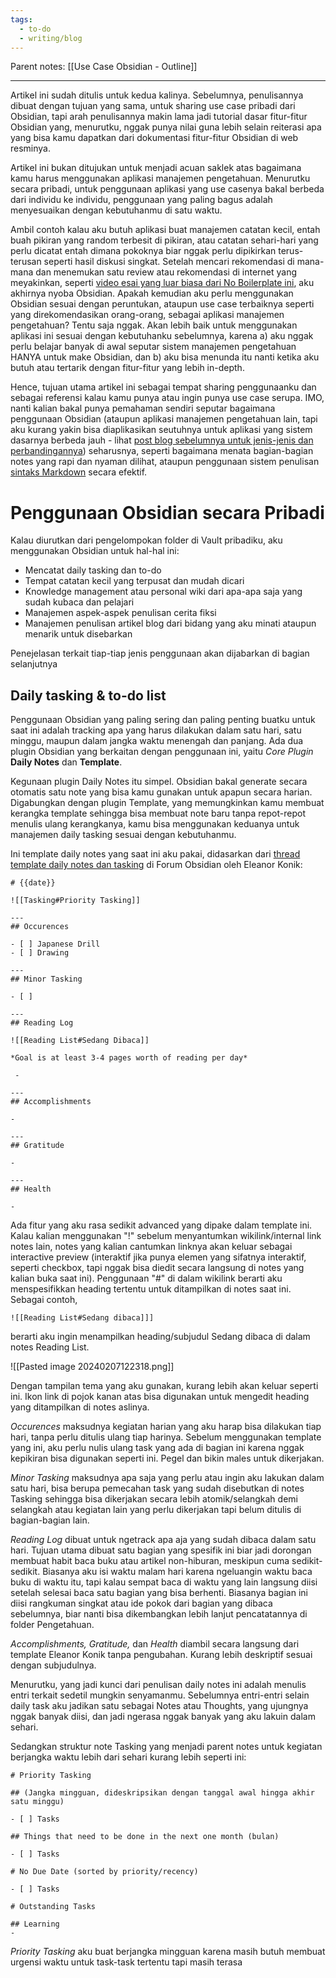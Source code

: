 ```yaml
---
tags:
  - to-do
  - writing/blog
---
```

Parent notes: [[Use Case Obsidian - Outline]]

---

Artikel ini sudah ditulis untuk kedua kalinya. Sebelumnya, penulisannya dibuat dengan tujuan yang sama, untuk sharing use case pribadi dari Obsidian, tapi arah penulisannya makin lama jadi tutorial dasar fitur-fitur Obsidian yang, menurutku, nggak punya nilai guna lebih selain reiterasi apa yang bisa kamu dapatkan dari dokumentasi fitur-fitur Obsidian di web resminya.

Artikel ini bukan ditujukan untuk menjadi acuan saklek atas bagaimana kamu harus menggunakan aplikasi manajemen pengetahuan. Menurutku secara pribadi, untuk penggunaan aplikasi yang use casenya bakal berbeda dari individu ke individu, penggunaan yang paling bagus adalah menyesuaikan dengan kebutuhanmu di satu waktu.

Ambil contoh kalau aku butuh aplikasi buat manajemen catatan kecil, entah buah pikiran yang random terbesit di pikiran, atau catatan sehari-hari yang perlu dicatat entah dimana pokoknya biar nggak perlu dipikirkan terus-terusan seperti hasil diskusi singkat. Setelah mencari rekomendasi di mana-mana dan menemukan satu  review atau rekomendasi di internet yang meyakinkan, seperti [video esai yang luar biasa dari No Boilerplate ini](https://www.youtube.com/watch?v=DbsAQSIKQXk&t=554s&pp=ygUXbm8gYm9pbGVycGxhdGUgb2JzaWRpYW4%3D), aku akhirnya nyoba Obsidian. Apakah kemudian aku perlu menggunakan Obsidian sesuai dengan peruntukan, ataupun use case terbaiknya seperti yang direkomendasikan orang-orang, sebagai aplikasi manajemen pengetahuan? Tentu saja nggak. Akan lebih baik untuk menggunakan aplikasi ini sesuai dengan kebutuhanku sebelumnya, karena a) aku nggak perlu belajar banyak di awal seputar sistem manajemen pengetahuan HANYA untuk make Obsidian, dan b) aku bisa menunda itu nanti ketika aku butuh atau tertarik dengan fitur-fitur yang lebih in-depth.

Hence, tujuan utama artikel ini sebagai tempat sharing penggunaanku dan sebagai referensi kalau kamu punya atau ingin punya use case serupa. IMO, nanti kalian bakal punya pemahaman sendiri seputar bagaimana penggunaan Obsidian (ataupun aplikasi manajemen pengetahuan lain, tapi aku kurang yakin bisa diaplikasikan seutuhnya untuk aplikasi yang sistem dasarnya berbeda jauh - lihat [post blog sebelumnya untuk jenis-jenis dan perbandingannya](https://maulanamd.wordpress.com/2023/12/30/saya-mencoba-aplikasi-tulis-menulis-dan-manajemen-pengetahuan/)) seharusnya, seperti bagaimana menata bagian-bagian notes yang rapi dan nyaman dilihat, ataupun penggunaan sistem penulisan [sintaks Markdown](https://www.markdownguide.org/basic-syntax/) secara efektif.

# Penggunaan Obsidian secara Pribadi

Kalau diurutkan dari pengelompokan folder di Vault pribadiku, aku menggunakan Obsidian untuk hal-hal ini:

- Mencatat daily tasking dan to-do
- Tempat catatan kecil yang terpusat dan mudah dicari
- Knowledge management atau personal wiki dari apa-apa saja yang sudah kubaca dan pelajari
- Manajemen aspek-aspek penulisan cerita fiksi
- Manajemen penulisan artikel blog dari bidang yang aku minati ataupun menarik untuk disebarkan

Penejelasan terkait tiap-tiap jenis penggunaan akan dijabarkan di bagian selanjutnya
## Daily tasking & to-do list

Penggunaan Obsidian yang paling sering dan paling penting buatku untuk saat ini adalah tracking apa yang harus dilakukan dalam satu hari, satu minggu, maupun dalam jangka waktu menengah dan panjang. Ada dua plugin Obsidian yang berkaitan dengan penggunaan ini, yaitu *Core Plugin* **Daily Notes** dan **Template**.

Kegunaan plugin Daily Notes itu simpel. Obsidian bakal generate secara otomatis satu note yang bisa kamu gunakan untuk apapun secara harian. Digabungkan dengan plugin Template, yang memungkinkan kamu membuat kerangka template sehingga bisa membuat note baru tanpa repot-repot menulis ulang kerangkanya, kamu bisa menggunakan keduanya untuk manajemen daily tasking sesuai dengan kebutuhanmu.

Ini template daily notes yang saat ini aku pakai, didasarkan dari [thread template daily notes dan tasking](https://forum.obsidian.md/t/a-template-for-daily-notes/15619)  di Forum Obsidian oleh Eleanor Konik:

```
# {{date}}

![[Tasking#Priority Tasking]]

---
## Occurences

- [ ] Japanese Drill
- [ ] Drawing

---
## Minor Tasking

- [ ] 

---
## Reading Log

![[Reading List#Sedang Dibaca]]

*Goal is at least 3-4 pages worth of reading per day*

 - 

---
## Accomplishments 

- 

---
## Gratitude

- 

---
## Health

- 
```

Ada fitur yang aku rasa sedikit advanced yang dipake dalam template ini. Kalau kalian menggunakan "!" sebelum menyantumkan wikilink/internal link notes lain, notes yang kalian cantumkan linknya akan keluar sebagai interactive preview (interaktif jika punya elemen yang sifatnya interaktif, seperti checkbox, tapi nggak bisa diedit secara langsung di notes yang kalian buka saat ini). Penggunaan "#" di dalam wikilink berarti aku menspesifikkan heading tertentu untuk ditampilkan di notes saat ini. Sebagai contoh,

```
![[Reading List#Sedang dibaca]]]
```

berarti aku ingin menampilkan heading/subjudul Sedang dibaca di dalam notes Reading List.

![[Pasted image 20240207122318.png]]

Dengan tampilan tema yang aku gunakan, kurang lebih akan keluar seperti ini. Ikon link di pojok kanan atas bisa digunakan untuk mengedit heading yang ditampilkan di notes aslinya.

*Occurences* maksudnya kegiatan harian yang aku harap bisa dilakukan tiap hari, tanpa perlu ditulis ulang tiap harinya. Sebelum menggunakan template yang ini, aku perlu nulis ulang task yang ada di bagian ini karena nggak kepikiran bisa digunakan seperti ini. Pegel dan bikin males untuk dikerjakan.

*Minor Tasking* maksudnya apa saja yang perlu atau ingin aku lakukan dalam satu hari, bisa berupa pemecahan task yang sudah disebutkan di notes Tasking sehingga bisa dikerjakan secara lebih atomik/selangkah demi selangkah atau kegiatan lain yang perlu dikerjakan tapi belum ditulis di bagian-bagian lain.

*Reading Log* dibuat untuk ngetrack apa aja yang sudah dibaca dalam satu hari. Tujuan utama dibuat satu bagian yang spesifik ini biar jadi dorongan membuat habit baca buku atau artikel non-hiburan, meskipun cuma sedikit-sedikit. Biasanya aku isi waktu malam hari karena ngeluangin waktu baca buku di waktu itu, tapi kalau sempat baca di waktu yang lain langsung diisi setelah selesai baca satu bagian yang bisa berhenti. Biasanya bagian ini diisi rangkuman singkat atau ide pokok dari bagian yang dibaca sebelumnya, biar nanti bisa dikembangkan lebih lanjut pencatatannya di folder Pengetahuan.

*Accomplishments, Gratitude,* dan *Health* diambil secara langsung dari template Eleanor Konik tanpa pengubahan. Kurang lebih deskriptif sesuai dengan subjudulnya.

Menurutku, yang jadi kunci dari penulisan daily notes ini adalah menulis entri terkait sedetil mungkin senyamanmu. Sebelumnya entri-entri selain daily task aku jadikan satu sebagai Notes atau Thoughts, yang ujungnya nggak banyak diisi, dan jadi ngerasa nggak banyak yang aku lakuin dalam sehari.

Sedangkan struktur note Tasking yang menjadi parent notes untuk kegiatan berjangka waktu lebih dari sehari kurang lebih seperti ini:

```
# Priority Tasking

## (Jangka mingguan, dideskripsikan dengan tanggal awal hingga akhir satu minggu)

- [ ] Tasks

## Things that need to be done in the next one month (bulan)

- [ ] Tasks

# No Due Date (sorted by priority/recency)

- [ ] Tasks

# Outstanding Tasks

## Learning
- 
```

*Priority Tasking* aku buat berjangka mingguan karena masih butuh membuat urgensi waktu untuk task-task tertentu tapi masih terasa 